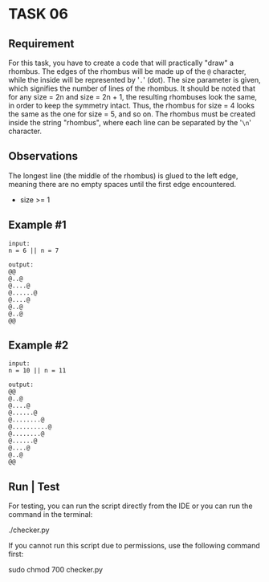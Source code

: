 # TASK 06

## Requirement

For this task, you have to create a code that will practically "draw" a rhombus.
The edges of the rhombus will be made up of the `@` character, while the inside will be represented by '`.`' (dot).
The size parameter is given, which signifies the number of lines of the rhombus. It should be noted that for any size = 2n and size = 2n + 1, the resulting rhombuses look the same, in order to keep the symmetry intact. Thus, the rhombus for size = 4 looks the same as the one for size = 5, and so on.
The rhombus must be created inside the string "rhombus", where each line can be separated by the '`\n`' character.

## Observations

The longest line (the middle of the rhombus) is glued to the left edge, meaning there are no empty spaces until the first edge encountered.

* size >= 1

## Example #1

```text
input:
n = 6 || n = 7

output:
@@
@..@
@....@
@......@
@....@
@..@
@..@
@@
```

## Example #2

```text
input:
n = 10 || n = 11

output:
@@
@..@
@....@
@......@
@........@
@..........@
@........@
@......@
@....@
@..@
@@
```

## Run | Test

For testing, you can run the script directly from the IDE or you can run the command in the terminal:

./checker.py

If you cannot run this script due to permissions, use the following command first:

sudo chmod 700 checker.py
